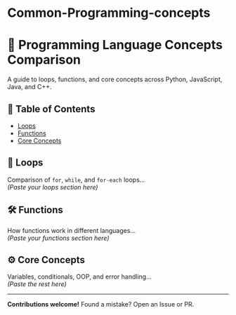 # Common-Programming-concepts
# 🔄 Programming Language Concepts Comparison  

A guide to loops, functions, and core concepts across Python, JavaScript, Java, and C++.

## 📖 Table of Contents  
- [Loops](#-loops)  
- [Functions](#-functions)  
- [Core Concepts](#-core-concepts)  

## 🔄 Loops  
Comparison of `for`, `while`, and `for-each` loops...  
*(Paste your loops section here)*  

## 🛠 Functions  
How functions work in different languages...  
*(Paste your functions section here)*  

## ⚙️ Core Concepts  
Variables, conditionals, OOP, and error handling...  
*(Paste the rest here)*  

---
**Contributions welcome!** Found a mistake? Open an Issue or PR.
